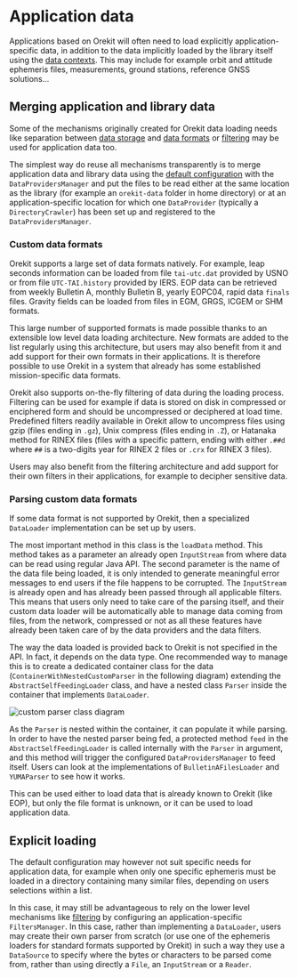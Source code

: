 <!--- Copyright 2002-2021 CS GROUP
  Licensed under the Apache License, Version 2.0 (the "License");
  you may not use this file except in compliance with the License.
  You may obtain a copy of the License at

    http://www.apache.org/licenses/LICENSE-2.0

  Unless required by applicable law or agreed to in writing, software
  distributed under the License is distributed on an "AS IS" BASIS,
  WITHOUT WARRANTIES OR CONDITIONS OF ANY KIND, either express or implied.
  See the License for the specific language governing permissions and
  limitations under the License.
-->

# Application data

Applications based on Orekit will often need to load explicitly application-specific
data, in addition to the data implicitly loaded by the library itself using the
[data contexts](./contexts.html). This may include for example orbit and
attitude ephemeris files, measurements, ground stations, reference GNSS solutions...

## Merging application and library data

Some of the mechanisms originally created for Orekit data loading needs
like separation between [data storage](./default-configuration.html#Data_storage) and
[data formats](./default-configuration.html#Data_formats) or [filtering](./filtering.html)
may be used for application data too.

The simplest way do reuse all mechanisms transparently is to merge application data
and library data using the [default configuration](./default-configuration.html) with
the `DataProvidersManager` and put the files to be read either at the same location
as the library (for example an `orekit-data` folder in home directory) or at an
application-specific location for which one `DataProvider` (typically a `DirectoryCrawler`)
has been set up and registered to the `DataProvidersManager`.

### Custom data formats
Orekit supports a large set of data formats natively. For example, leap seconds information
can be loaded from file `tai-utc.dat` provided by USNO or from file `UTC-TAI.history` provided
by IERS. EOP data can be retrieved from weekly Bulletin A, monthly Bulletin B, yearly EOPC04,
rapid data `finals` files. Gravity fields can be loaded from files in EGM, GRGS, ICGEM or SHM
formats.

This large number of supported formats is made possible thanks to an extensible low level
data loading architecture. New formats are added to the list regularly using this architecture,
but users may also benefit from it and add support for their own formats in their applications.
It is therefore possible to use Orekit in a system that already has some established
mission-specific data formats.

Orekit also supports on-the-fly filtering of data during the loading process. Filtering
can be used for example if data is stored on disk in compressed or enciphered form and
should be uncompressed or deciphered at load time. Predefined filters readily available
in Orekit allow to uncompress files using gzip (files ending in `.gz`), Unix compress
(files ending in `.Z`), or Hatanaka method for RINEX files (files with a specific pattern,
ending with either `.##d` where `##` is a two-digits year for RINEX 2 files or `.crx`
for RINEX 3 files).

Users may also benefit from the filtering architecture and add support for their own
filters in their applications, for example to decipher sensitive data.

### Parsing custom data formats

If some data format is not supported by Orekit, then a
specialized `DataLoader` implementation can be set up by users.

The most important method in this class is the `loadData` method. This method takes
as a parameter an already open `InputStream` from where data can be read using regular
Java API. The second parameter is the name of the data file being loaded, it is only
intended to generate meaningful error messages to end users if the file happens to be
corrupted. The `InputStream` is already open and has already been passed through
all applicable filters. This means that users only need to take care of the parsing itself,
and their custom data loader will be automatically able to manage data coming from
files, from the network, compressed or not as all these features have already been
taken care of by the data providers and the data filters.

The way the data loaded is provided back to Orekit is not specified in the
API. In fact, it depends on the data type. One recommended way to manage this
is to create a dedicated container class for the data (`ContainerWithNestedCustomParser` in
the following diagram) extending the `AbstractSelfFeedingLoader` class, and have a nested
class `Parser` inside the container that implements `DataLoader`.

![custom parser class diagram](../images/design/custom-parser-class-diagram.png)

As the `Parser` is nested within the container, it can populate it while parsing.
In order to have the nested parser being fed, a protected method `feed` in the
`AbstractSelfFeedingLoader` is called internally with the `Parser` in argument,
and this method will trigger the configured `DataProvidersManager` to feed itself.
Users can look at the implementations of `BulletinAFilesLoader` and `YUMAParser`
to see how it works.

This can be used either to load data that is already known to Orekit (like EOP), but
only the file format is unknown, or it can be used to load application data.

## Explicit loading

The default configuration may however not suit specific needs for application data,
for example when only one specific ephemeris must be loaded in a directory containing
many similar files, depending on users selections within a list.

In this case, it may still be advantageous to rely on the lower level mechanisms
like [filtering](./filtering.html) by configuring an application-specific `FiltersManager`.
In this case, rather than implementing a `DataLoader`, users may create their own parser
from scratch (or use one of the ephemeris loaders for standard formats supported by Orekit)
in such a way they use a `DataSource` to specify where the bytes or characters to be parsed
come from, rather than using directly a `File`, an `InputStream` or a `Reader`.
